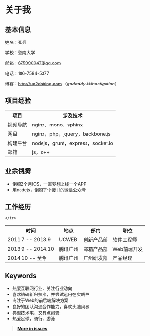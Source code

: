 关于我
=======

基本信息
--------

姓名：张兵

学校：暨南大学

邮箱：675990947@qq.com

电话：186-7584-5377

博客：http://uc2dabing.com （*godaddy 》》》hostigation*）

项目经验
--------

<table>
	<tr>
		<th>项目</th>
		<th>涉及技术</th>
	</tr>
	<tr>
		<td>视频导航</td>
		<td>nginx，mono，sphinx</td>
	</tr>
	<tr>
		<td>网盘</td>
		<td>nginx，php，jquery，backbone.js</td>
	</tr>
	<tr>
		<td>构建平台</td>
		<td>nodejs，grunt，express，socket.io</td>
	</tr>
	<tr>
		<td>邮箱</td>
		<td>js，c++</td>
	</tr>
</table>

业余倒腾
-------
- 倒腾2个月IOS，一直梦想上线一个APP
- 用nodejs，倒腾了个搜书的微信公众号

工作经历
-------

<table>
	<tr>
		<th>时间</th>
		<th>地点</th>
		<th>部门</th>
		<th>职位</th>
	</tr>
	<tr>
		<td>2011.7 -- 2013.9</td>
		<td>UCWEB</td>
		<td>创新产品部</td>
		<td>软件工程师</td>
	</tr>
	<tr>
		<td>2013.9 -- 2014.10</td>
		<td>腾讯广州</td>
		<td>邮箱产品部</td>
		<td>Web前端开发</td>
	</tr>
	<tr>
		<td> 2014.10 -- 至今</td>
		<td>腾讯广州</td>
		<td>广州研发部</td>
		<td>产品经理</td>
		
	</tr>
</table>

Keywords
--------

* 热爱互联网行业，关注行业动向
* 喜欢钻研新兴技术，并尝试运用在实践中
* 专注于Web的前后端解决方案
* 良好的团队沟通合作能力，喜欢头脑风暴
* 典型技术宅，又有点闷骚
* 热爱足球，骑行，游泳

> **[More in issues](https://github.com/uc2dabing/aboutme/issues)**

